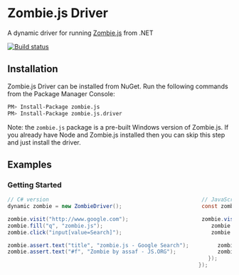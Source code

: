 # Zombie.js Driver
A dynamic driver for running [Zombie.js][1] from .NET

[![Build status][2]][3]

## Installation
Zombie.js Driver can be installed from NuGet.  Run the following commands from
the Package Manager Console:

```bash
PM> Install-Package zombie.js
PM> Install-Package zombie.js.driver
```

Note: the `zombie.js` package is a pre-built Windows version of Zombie.js.  If
you already have Node and Zombie.js installed then you can skip this step and
just install the driver.

## Examples
### Getting Started
```csharp
// C# version                                                // JavaScript version
dynamic zombie = new ZombieDriver();                         const zombie = new Browser();

zombie.visit("http://www.google.com");                       zombie.visit("http://www.google.com").then(() => {
zombie.fill("q", "zombie.js");                                  zombie.fill("q", "zombie.js");
zombie.click("input[value=Search]");                            zombie.click("input[value=Search]").then(() => {

zombie.assert.text("title", "zombie.js - Google Search");         zombie.assert.text("title", "zombie.js - Google Search");
zombie.assert.text("#f", "Zombie by assaf - JS.ORG");             zombie.assert.text("#f", "Zombie by assaf - JS.ORG");
                                                               });
                                                            });
```

[1]: http://zombie.js.org/
[2]: https://ci.appveyor.com/api/projects/status/ba0wcbvar1vo5voy?svg=true
[3]: https://ci.appveyor.com/project/ColinOrr/zombie-net
